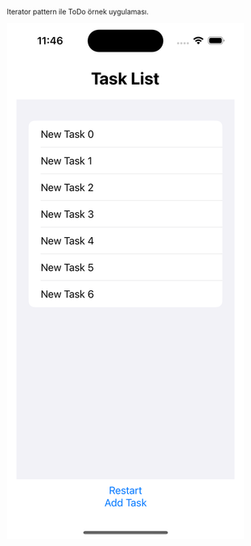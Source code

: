 Iterator pattern ile ToDo örnek uygulaması.


![alt text](https://github.com/serhatssezen/iteratorpattern/blob/main/Simulator%20Screenshot%20-%20iPhone%2014%20Pro%20-%202023-04-18%20at%2011.46.15.png?raw=true)

